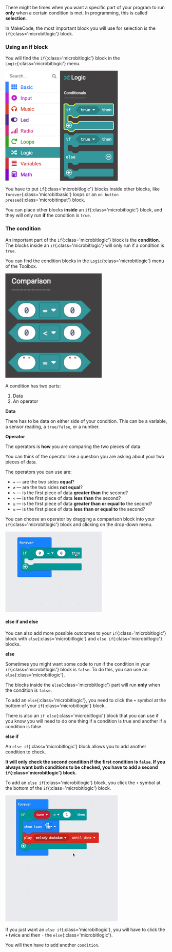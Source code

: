 There might be times when you want a specific part of your program to run **only** when a certain condition is met. In programming, this is called **selection**. 

In MakeCode, the most important block you will use for selection is the `if`{:class='microbitlogic'} block. 

### Using an if block

You will find the `if`{:class='microbitlogic'} block in the `Logic`{:class='microbitlogic'} menu. 

<img src="images/if-block-location.png" alt="The Logic menu with the `if` block highlighted." width="350"/>

You have to put `if`{:class='microbitlogic'} blocks inside other blocks, like `forever`{:class='microbitbasic'} loops or an `on button pressed`{:class='microbitinput'} block. 

You can place other blocks **inside** an `if`{:class='microbitlogic'} block, and they will only run **if** the condition is `true`.

### The condition

An important part of the `if`{:class='microbitlogic'} block is the **condition**. The blocks inside an `if`{:class='microbitlogic'} will only run if a condition is `true`. 

You can find the condition blocks in the `Logic`{:class='microbitlogic'} menu of the Toolbox.

<img src="images/comparison-blocks.png" alt="The Comparison section of the Logic menu, with three blocks showing: 0 = 0, 0 > 0, and a string comparison block." width="300"/>

A condition has two parts:
1. Data
2. An operator

**Data**

There has to be data on either side of your condition. This can be a variable, a sensor reading, a `true/false`, or a number.

**Operator**

The operators is **how** you are comparing the two pieces of data.

You can think of the operator like a question you are asking about your two pieces of data. 

The operators you can use are:
+ `=` — are the two sides **equal**?
+ `≠` — are the two sides **not equal**?
+ `>` — is the first piece of data **greater than** the second?
+ `<` — is the first piece of data **less than** the second?
+ `≥` — is the first piece of data **greater than or equal to** the second? 
+ `≤` — is the first piece of data **less than or equal to** the second?

You can choose an operator by dragging a comparison block into your `if`{:class='microbitlogic'} block and clicking on the drop-down menu.

<img src="images/changing-operator.gif" alt="A demonstration of using the drop-down menu on a comparison block to change the operator." width="300"/>

#### else if and else

You can also add more possible outcomes to your `if`{:class='microbitlogic'} block with `else`{:class='microbitlogic'} and `else if`{:class='microbitlogic'} blocks.

**else**

Sometimes you might want some code to run if the condition in your `if`{:class='microbitlogic'} block is `false`. To do this, you can use an `else`{:class='microbitlogic'}. 

The blocks inside the `else`{:class='microbitlogic'} part will run **only** when the condition is `false`. 

To add an `else`{:class='microbitlogic'}, you need to click the `+` symbol at the bottom of your `if`{:class='microbitlogic'} block.

There is also an `if else`{:class='microbitlogic'} block that you can use if you know you will need to do one thing if a condition is true and another if a condition is false.

**else if** 

An `else if`{:class='microbitlogic'} block allows you to add another condition to check. 

**It will only check the second condition if the first condition is `false`. If you always want both conditions to be checked, you have to add a second `if`{:class='microbitlogic'} block.**

To add an `else if`{:class='microbitlogic'} block, you click the `+` symbol at the bottom of the `if`{:class='microbitlogic'} block. 

<img src="images/elseif-blocks.gif" alt="An animation showing the + symbol being used to add three 'else if' sections. Finally, the 'else' is removed from the end by clicking the '-' symbol next to it." width="350"/>

If you just want an `else if`{:class='microbitlogic'}, you will have to click the `+` twice and then `-` the `else`{:class='microbitlogic'}.

You will then have to add another `condition`.
